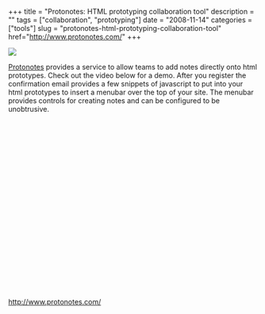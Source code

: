 +++
title = "Protonotes: HTML prototyping collaboration tool"
description = ""
tags = ["collaboration", "prototyping"]
date = "2008-11-14"
categories = ["tools"]
slug = "protonotes-html-prototyping-collaboration-tool"
href="http://www.protonotes.com/"
+++


<div class="tool-screenshot mb1"><a href="http://www.protonotes.com/"><img id="bluga-thumbnail-2842" class="bluga-thumbnail custom" src="/media/bluga/
wt523347325c8d2_custom.jpg"/></a></div><p><a href="http://www.protonotes.com/">Protonotes</a> provides a service to allow teams to add notes directly onto html prototypes. Check out the video below for a demo. After you register the confirmation email provides a few snippets of javascript to put into your html prototypes to insert a menubar over the top of your site. The menubar provides controls for creating notes and can be configured to be unobtrusive.  </p>
<div class="video">
<object width="425" height="344"><param name="movie" value="https://www.youtube.com/v/JSYMhdWgr_M&amp;hl=en&amp;fs=1"></param><param name="allowFullScreen" value="true"></param><param name="allowscriptaccess" value="always"></param><embed src="https://www.youtube.com/v/JSYMhdWgr_M&amp;hl=en&amp;fs=1" type="application/x-shockwave-flash" allowscriptaccess="always" allowfullscreen="true" width="425" height="344"></embed></object></div>

<p><a href="http://www.protonotes.com/">http://www.protonotes.com/</a></p>
